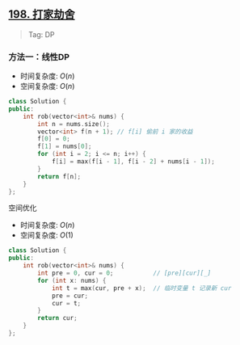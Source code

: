 ## [198. 打家劫舍](https://leetcode.cn/problems/house-robber/description/)

> Tag: DP

### 方法一：线性DP
* 时间复杂度: ${O(n)}$
* 空间复杂度: ${O(n)}$
```cpp
class Solution {
public:
    int rob(vector<int>& nums) {
        int n = nums.size();
        vector<int> f(n + 1); // f[i] 偷前 i 家的收益
        f[0] = 0;
        f[1] = nums[0];
        for (int i = 2; i <= n; i++) {
            f[i] = max(f[i - 1], f[i - 2] + nums[i - 1]);
        }
        return f[n];
    }
};
```

空间优化

* 时间复杂度: ${O(n)}$
* 空间复杂度: ${O(1)}$
```cpp
class Solution {
public:
    int rob(vector<int>& nums) {
        int pre = 0, cur = 0;           // [pre][cur][_]
        for (int x: nums) {
            int t = max(cur, pre + x);  // 临时变量 t 记录新 cur
            pre = cur;
            cur = t;
        }
        return cur;
    }
};
```